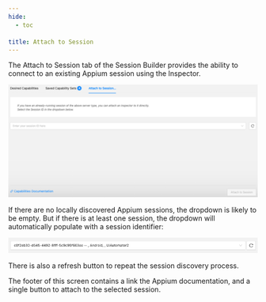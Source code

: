```yaml
---
hide:
  - toc

title: Attach to Session
---
```


The Attach to Session tab of the Session Builder provides the ability to connect to an existing
Appium session using the Inspector.

![Attach to Session](assets/images/attach-to-session/attach-to-session.png)

If there are no locally discovered Appium sessions, the dropdown is likely to be empty. But if there
is at least one session, the dropdown will automatically populate with a session identifier:

![Found Session](assets/images/attach-to-session/found-session.png)

There is also a refresh button to repeat the session discovery process.

The footer of this screen contains a link the Appium documentation, and a single button to attach to
the selected session.
